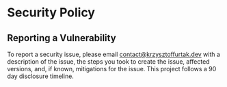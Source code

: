 # Security Policy

## Reporting a Vulnerability

To report a security issue, please email <contact@krzysztoffurtak.dev> with a description of the issue, the steps you took to create the issue, affected versions, and, if known, mitigations for the issue. This project follows a 90 day disclosure timeline.
